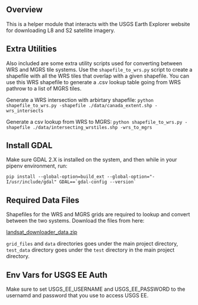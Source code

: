 ## Overview

This is a helper module that interacts with the USGS Earth Explorer website for downloading L8 and S2 satellite imagery.

## Extra Utilities

Also included are some extra utility scripts used for converting between WRS and MGRS tile systems. Use the `shapefile_to_wrs.py` script to create a shapefile with all the WRS tiles that overlap with a given shapefile. You can use this WRS shapefile to generate a .csv lookup table going from WRS pathrow to a list of MGRS tiles.

Generate a WRS intersection with arbirtary shapefile:
`python shapefile_to_wrs.py -shapefile ./data/canada_extent.shp -wrs_intersects`

Generate a csv lookup from WRS to MGRS:
`python shapefile_to_wrs.py -shapefile ./data/intersecting_wrstiles.shp -wrs_to_mgrs`

## Install GDAL

Make sure GDAL 2.X is installed on the system, and then while in your pipenv environment, run:
```
pip install --global-option=build_ext --global-option="-I/usr/include/gdal" GDAL==`gdal-config --version`
```

## Required Data Files

Shapefiles for the WRS and MGRS grids are required to lookup and convert between the two systems. Download the files from here:

[landsat_downloader_data.zip](https://drive.google.com/file/d/14lqY25kH1sU2kVYO6yR6ASPrDWW3fQ3J/view?usp=sharing)

`grid_files` and `data` directories goes under the main project directory, `test_data` directory goes under the `test` directory in the main project directory.

## Env Vars for USGS EE Auth
Make sure to set USGS_EE_USERNAME and USGS_EE_PASSWORD to the usernamd and password that you use to access USGS EE.
